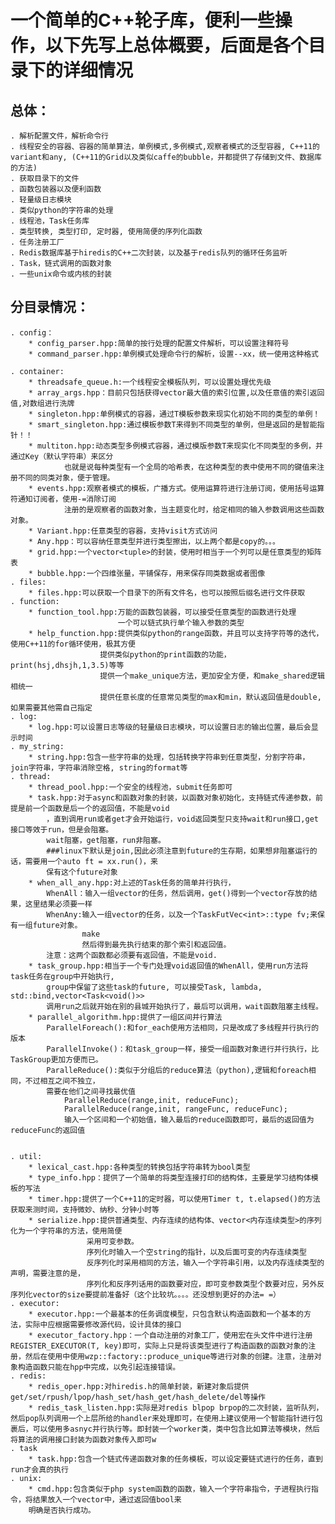 # 一个简单的C++轮子库，便利一些操作，以下先写上总体概要，后面是各个目录下的详细情况

## 总体：
    . 解析配置文件，解析命令行
    . 线程安全的容器、容器的简单算法，单例模式,多例模式,观察者模式的泛型容器, C++11的variant和any, (C++11的Grid以及类似caffe的bubble，并都提供了存储到文件、数据库的方法)
    . 获取目录下的文件
    . 函数包装器以及便利函数
    . 轻量级日志模块
    . 类似python的字符串的处理
    . 线程池，Task任务库
    . 类型转换, 类型打印, 定时器, 使用简便的序列化函数
    . 任务注册工厂
    . Redis数据库基于hiredis的C++二次封装，以及基于redis队列的循环任务监听
    . Task，链式调用的函数对象
    . 一些unix命令或内核的封装

## 分目录情况：
    . config：
        * config_parser.hpp:简单的按行处理的配置文件解析，可以设置注释符号
        * command_parser.hpp:单例模式处理命令行的解析，设置--xx，统一使用这种格式

    . container:
        * threadsafe_queue.h:一个线程安全模板队列，可以设置处理优先级
        * array_args.hpp：目前只包括获得vector最大值的索引位置,以及任意值的索引返回值,对数组进行洗牌
        * singleton.hpp:单例模式的容器，通过T模板参数来现实化初始不同的类型的单例！
        * smart_singleton.hpp:通过模板参数T来得到不同类型的单例，但是返回的是智能指针！！
        * multiton.hpp:动态类型多例模式容器，通过模版参数T来现实化不同类型的多例，并通过Key（默认字符串）来区分
                也就是说每种类型有一个全局的哈希表，在这种类型的表中使用不同的键值来注册不同的同类对象，便于管理。
        * events.hpp:观察者模式的模板，广播方式。使用运算符进行注册订阅，使用括号运算符通知订阅者，使用-=消除订阅
                注册的是观察者的函数对象，当主题变化时，给定相同的输入参数调用这些函数对象。
        * Variant.hpp:任意类型的容器，支持visit方式访问
        * Any.hpp：可以容纳任意类型并进行类型擦出，以上两个都是copy的。。。
        * grid.hpp:一个vector<tuple>的封装，使用时相当于一个列可以是任意类型的矩阵表
        * bubble.hpp:一个四维张量，平铺保存，用来保存同类数据或者图像
    . files:
        * files.hpp:可以获取一个目录下的所有文件名，也可以按照后缀名进行文件获取
    . function:
        * function_tool.hpp:万能的函数包装器，可以接受任意类型的函数进行处理
                            一个可以链式执行单个输入参数的类型
        * help_function.hpp:提供类似python的range函数，并且可以支持字符等的迭代，使用C++11的for循环使用，极其方便
                        提供类似python的print函数的功能，print(hsj,dhsjh,1,3.5)等等
                        提供一个make_unique方法，更加安全方便，和make_shared逻辑相统一
                        提供任意长度的任意常见类型的max和min，默认返回值是double,如果需要其他需自己指定
    . log:
        * log.hpp:可以设置日志等级的轻量级日志模块，可以设置日志的输出位置，最后会显示时间
    . my_string:
        * string.hpp:包含一些字符串的处理，包括转换字符串到任意类型，分割字符串，join字符串，字符串消除空格, string的format等
    . thread:
        * thread_pool.hpp:一个安全的线程池，submit任务即可
        * task.hpp:对于async和函数对象的封装，以函数对象初始化，支持链式传递参数，前提是前一个函数是后一个的返回值，不能是void
            ，直到调用run或者get才会开始运行，void返回类型只支持wait和run接口,get接口等效于run，但是会阻塞。
            wait阻塞，get阻塞，run非阻塞。
            ###linux下默认是join,因此必须注意到future的生存期，如果想非阻塞运行的话，需要用一个auto ft = xx.run()，来
            保有这个future对象
        * when_all_any.hpp:对上述的Task任务的简单并行执行，
            WhenAll：输入一组vector的任务，然后调用，get()得到一个vector存放的结果，这里结果必须要一样
            WhenAny:输入一组vector的任务，以及一个TaskFutVec<int>::type fv;来保有一组future对象。
                    make
                    然后得到最先执行结束的那个索引和返回值。
            注意：这两个函数都必须要有返回值，不能是void.
        * task_group.hpp:相当于一个专门处理void返回值的WhenAll，使用run方法将task任务在group中开始执行,
            group中保留了这些task的future, 可以接受Task, lambda, std::bind,vector<Task<void()>>
            调用run之后就开始在别的县城开始执行了，最后可以调用，wait函数阻塞主线程。
        * parallel_algorithm.hpp:提供了一组区间并行算法
            ParallelForeach():和for_each使用方法相同，只是改成了多线程并行执行的版本
            ParallelInvoke()：和task_group一样，接受一组函数对象进行并行执行，比TaskGroup更加方便而已。
            ParalleReduce():类似于分组后的reduce算法（python),逻辑和foreach相同，不过相互之间不独立，
            需要在他们之间寻找最优值
                ParallelReduce(range,init, reduceFunc);
                ParallelReduce(range,init, rangeFunc, reduceFunc);
                输入一个区间和一个初始值，输入最后的reduce函数即可，最后的返回值为reduceFunc的返回值


    . util:
        * lexical_cast.hpp:各种类型的转换包括字符串转为bool类型
        * type_info.hpp：提供了一个简单的将类型连接打印的结构体，主要是学习结构体模板的写法
        * timer.hpp:提供了一个C++11的定时器，可以使用Timer t, t.elapsed()的方法获取来测时间，支持微妙、纳秒、分钟小时等
        * serialize.hpp:提供普通类型、内存连续的结构体、vector<内存连续类型>的序列化为一个字符串的方法，使用简便
                     采用可变参数。
                     序列化时输入一个空string的指针，以及后面可变的内存连续类型
                     反序列化时采用相同的方法，输入一个字符串引用，以及内存连续类型的声明，需要注意的是，
                     序列化和反序列话用的函数要对应，即可变参数类型个数要对应，另外反序列化vector的size要提前准备好（这个比较坑。。。。还没想到更好的办法= =）
    . executor:
        * executor.hpp:一个最基本的任务调度模型，只包含默认构造函数和一个基本的方法，实际中应根据需要修改源代码，设计具体的接口
        * executor_factory.hpp：一个自动注册的对象工厂，使用宏在头文件中进行注册REGISTER_EXECUTOR(T, key)即可，实际上只是将该类型进行了构造函数的函数对象的注册，然后在使用中使用wzp::factory::produce_unique等进行对象的创建。注意，注册对象构造函数只能在hpp中完成，以免引起连接错误。
    . redis:
        * redis_oper.hpp:对hiredis.h的简单封装，新建对象后提供get/set/rpush/lpop/hash_set/hash_get/hash_delete/del等操作
        * redis_task_listen.hpp:实际是对redis blpop brpop的二次封装，监听队列，然后pop队列调用一个上层所给的handler来处理即可，在使用上建议使用一个智能指针进行包裹后，可以使用多asnyc并行执行等。即封装一个worker类，类中包含比如算法等模块，然后将算法的调用接口封装为函数对象传入即可w
    . task
        * task.hpp:包含一个链式传递函数对象的任务模板，可以设定要链式进行的任务，直到run才会真的执行
    . unix:
        * cmd.hpp:包含类似于php system函数的函数，输入一个字符串指令，子进程执行指令，将结果放入一个vector中，通过返回值bool来
        明确是否执行成功。
